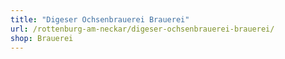 ```yaml
---
title: "Digeser Ochsenbrauerei Brauerei"
url: /rottenburg-am-neckar/digeser-ochsenbrauerei-brauerei/
shop: Brauerei
---
```

